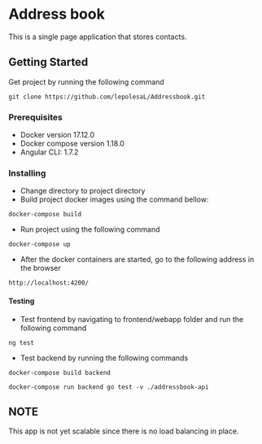 # Address book

This is a single page application that stores contacts.

## Getting Started
  
 Get project by running the following command
 ```
 git clone https://github.com/lepolesaL/Addressbook.git
```

### Prerequisites

  - Docker version 17.12.0
  - Docker compose version 1.18.0
 - Angular CLI: 1.7.2

### Installing

 - Change directory to project directory
 - Build project docker images using the command bellow:
 ```
 docker-compose build
 ```
 - Run project using the following command
 ```
 docker-compose up
 ```
 - After the docker containers are started, go to the following address in the browser
 ```
 http://localhost:4200/
 ```
#### Testing
- Test frontend by navigating to frontend/webapp folder and run the following command
```
ng test
```
- Test backend by running the following commands
```
docker-compose build backend
```
```
docker-compose run backend go test -v ./addressbook-api
```

## NOTE
This app is not yet scalable since there is no load balancing in place.
